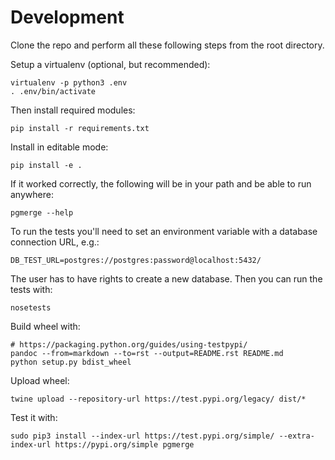 # Development

Clone the repo and perform all these following steps from the root directory.

Setup a virtualenv (optional, but recommended):

    virtualenv -p python3 .env
    . .env/bin/activate

Then install required modules:

    pip install -r requirements.txt

Install in editable mode:

    pip install -e .

If it worked correctly, the following will be in your path and be able to run anywhere:

    pgmerge --help

To run the tests you'll need to set an environment variable with a database connection URL, e.g.:

    DB_TEST_URL=postgres://postgres:password@localhost:5432/

The user has to have rights to create a new database. Then you can run the tests with:

    nosetests

Build wheel with:

    # https://packaging.python.org/guides/using-testpypi/
    pandoc --from=markdown --to=rst --output=README.rst README.md
    python setup.py bdist_wheel

Upload wheel:

    twine upload --repository-url https://test.pypi.org/legacy/ dist/*

Test it with:

    sudo pip3 install --index-url https://test.pypi.org/simple/ --extra-index-url https://pypi.org/simple pgmerge
